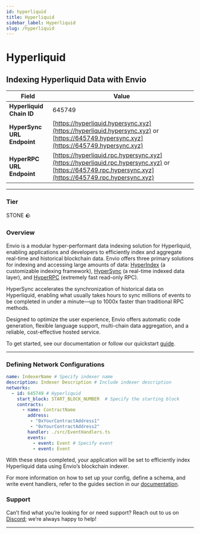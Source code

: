 ```yaml
---
id: hyperliquid
title: Hyperliquid
sidebar_label: Hyperliquid
slug: /hyperliquid
---
```


# Hyperliquid

## Indexing Hyperliquid Data with Envio

| **Field**                     | **Value**                                                                                          |
|-------------------------------|----------------------------------------------------------------------------------------------------|
| **Hyperliquid Chain ID**     | 645749                                                                                            |
| **HyperSync URL Endpoint**    | [https://hyperliquid.hypersync.xyz](https://hyperliquid.hypersync.xyz) or [https://645749.hypersync.xyz](https://645749.hypersync.xyz) |
| **HyperRPC URL Endpoint**     | [https://hyperliquid.rpc.hypersync.xyz](https://hyperliquid.rpc.hypersync.xyz) or [https://645749.rpc.hypersync.xyz](https://645749.rpc.hypersync.xyz) |

---

### Tier

STONE 🪨

### Overview

Envio is a modular hyper-performant data indexing solution for Hyperliquid, enabling applications and developers to efficiently index and aggregate real-time and historical blockchain data. Envio offers three primary solutions for indexing and accessing large amounts of data: [HyperIndex](/docs/HyperIndex/overview) (a customizable indexing framework), [HyperSync](/docs/HyperSync/overview) (a real-time indexed data layer), and [HyperRPC](/docs/HyperSync/overview-hyperrpc) (extremely fast read-only RPC).

HyperSync accelerates the synchronization of historical data on Hyperliquid, enabling what usually takes hours to sync millions of events to be completed in under a minute—up to 1000x faster than traditional RPC methods.

Designed to optimize the user experience, Envio offers automatic code generation, flexible language support, multi-chain data aggregation, and a reliable, cost-effective hosted service.

To get started, see our documentation or follow our quickstart [guide](/docs/HyperIndex/contract-import).

---

### Defining Network Configurations

```yaml
name: IndexerName # Specify indexer name
description: Indexer Description # Include indexer description
networks:
  - id: 645749 # Hyperliquid  
    start_block: START_BLOCK_NUMBER  # Specify the starting block
    contracts:
      - name: ContractName
        address:
         - "0xYourContractAddress1"
         - "0xYourContractAddress2"
        handler: ./src/EventHandlers.ts
        events:
          - event: Event # Specify event
          - event: Event
```

With these steps completed, your application will be set to efficiently index Hyperliquid data using Envio’s blockchain indexer.

For more information on how to set up your config, define a schema, and write event handlers, refer to the guides section in our [documentation](/docs/HyperIndex/configuration-file).

### Support

Can’t find what you’re looking for or need support? Reach out to us on [Discord](https://discord.com/invite/Q9qt8gZ2fX); we’re always happy to help!

---
